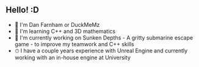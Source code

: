 ## Hello! :D
- 👋 I'm Dan Farnham or DuckMeMz <br>
- 🔭 I'm learning C++ and 3D mathematics <br>
- 🌱 I'm currently working on Sunken Depths - A gritty submarine escape game - to improve my teamwork and C++ skills <br>
- ⏱ I have a couple years experience with Unreal Engine and currently working with an in-house engine at University
